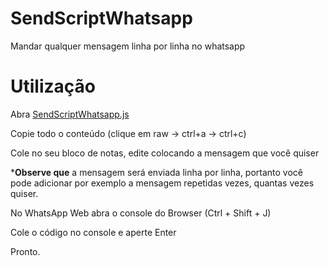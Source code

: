# SendScriptWhatsapp
Mandar qualquer mensagem linha por linha no whatsapp


# Utilização
Abra [SendScriptWhatsapp.js](https://github.com/batistavictor22/SendScriptWhatsapp/blob/main/SendScriptWhatsapp.js)

Copie todo o conteúdo (clique em raw -> ctrl+a -> ctrl+c)

Cole no seu bloco de notas, edite colocando a mensagem que você quiser

 ***Observe que** a mensagem será enviada linha por linha, portanto você pode adicionar por exemplo a mensagem repetidas vezes, quantas vezes quiser.

No WhatsApp Web abra o console do Browser (Ctrl + Shift + J)

Cole o código no console e aperte Enter

Pronto.
